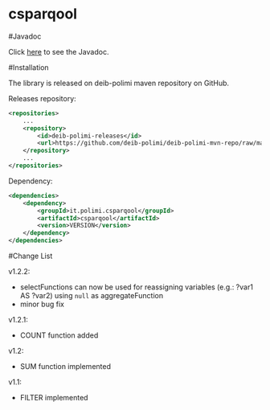 csparqool
=========

#Javadoc

Click [here](http://deib-polimi.github.io/csparqool/) to see the Javadoc.

#Installation

The library is released on deib-polimi maven repository on GitHub.

Releases repository:
```xml
<repositories>
	...
	<repository>
        <id>deib-polimi-releases</id>
        <url>https://github.com/deib-polimi/deib-polimi-mvn-repo/raw/master/releases</url>
	</repository>
	...
</repositories>
```

Dependency:
```xml
<dependencies>
	<dependency>
		<groupId>it.polimi.csparqool</groupId>
		<artifactId>csparqool</artifactId>
		<version>VERSION</version>
	</dependency>
</dependencies>
```

#Change List

v1.2.2:
* selectFunctions can now be used for reassigning variables (e.g.: ?var1 AS ?var2) using `null` as aggregateFunction 
* minor bug fix

v1.2.1:
* COUNT function added

v1.2:
* SUM function implemented

v1.1:
* FILTER implemented